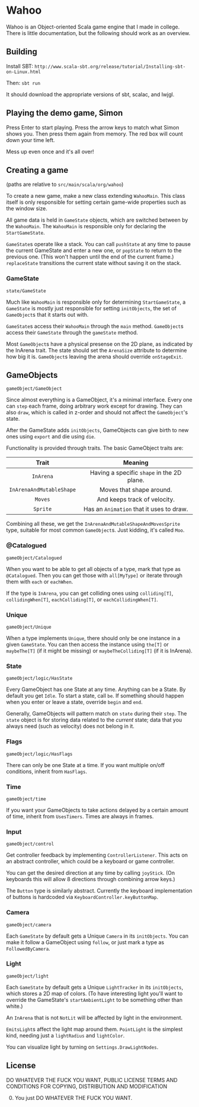 # Wahoo

Wahoo is an Object-oriented Scala game engine that I made in college.
There is little documentation, but the following should work as an overview.


## Building

Install SBT: `http://www.scala-sbt.org/release/tutorial/Installing-sbt-on-Linux.html`

Then: `sbt run`

It should download the appropriate versions of sbt, scalac, and lwjgl.


## Playing the demo game, Simon

Press Enter to start playing.
Press the arrow keys to match what Simon shows you.
Then press them again from memory.
The red box will count down your time left.

Mess up even once and it's all over!


## Creating a game

(paths are relative to `src/main/scala/org/wahoo`)

To create a new game, make a new class extending `WahooMain`.
This class itself is only responsible for setting certain game-wide properties such as the window size.

All game data is held in `GameState` objects, which are switched between by the `WahooMain`.
The `WahooMain` is responsible only for declaring the `StartGameState`.

`GameState`s operate like a stack.
You can call `pushState` at any time to pause the current GameState and enter a new one, or `popState` to return to the previous one. (This won't happen until the end of the current frame.)
`replaceState` transitions the current state without saving it on the stack.


### GameState

`state/GameState`

Much like `WahooMain` is responsible only for determining `StartGameState`, a `GameState` is mostly just responsible for setting `initObjects`, the set of `GameObject`s that it starts out with.

`GameState`s access their `WahooMain` through the `main` method.
`GameObject`s access their `GameState` through the `gameState` method.

Most `GameObject`s have a physical presense on the 2D plane, as indicated by the InArena trait.
The state should set the `ArenaSize` attribute to determine how big it is.
`GameObject`s leaving the arena should override `onStageExit`.


## GameObjects

`gameObject/GameObject`

Since almost everything is a GameObject, it's a minimal interface.
Every one can `step` each frame, doing arbitrary work except for drawing.
They can also `draw`, which is called in z-order and should not affect the `GameObject`'s state.

After the GameState adds `initObjects`, GameObjects can give birth to new ones using `export` and die using `die`.

Functionality is provided through traits. The basic GameObject traits are:

Trait | Meaning
:-: | :-:
`InArena` | Having a specific `shape` in the 2D plane.
`InArenaAndMutableShape` | Moves that shape around.
`Moves` | And keeps track of velocity.
`Sprite` | Has an `Animation` that it uses to draw.

Combining all these, we get the `InArenaAndMutableShapeAndMovesSprite` type, suitable for most common `GameObject`s.
Just kidding, it's called `Moo`.


### @Catalogued

`gameObject/Catalogued`

When you want to be able to get all objects of a type, mark that type as `@Catalogued`.
Then you can get those with `all[MyType]` or iterate through them with `each` or `eachWhen`.

If the type is `InArena`, you can get colliding ones using `colliding[T]`, `collidingWhen[T]`, `eachColliding[T]`, or `eachCollidingWhen[T]`.


### Unique

`gameObject/Unique`

When a type implements `Unique`, there should only be one instance in a given `GameState`.
You can then access the instance using `the[T]` or `maybeThe[T]` (if it might be missing) or `maybeTheColliding[T]` (if it is InArena).


### State

`gameObject/logic/HasState`

Every GameObject has one State at any time.
Anything can be a State. By default you get `Idle`.
To start a state, call `be`.
If something should happen when you enter or leave a state, override `begin` and `end`.

Generally, GameObjects will pattern match on `state` during their `step`. The `state` object is for storing data related to the *current* state; data that you always need (such as velocity) does not belong in it.


### Flags

`gameObject/logic/HasFlags`

There can only be one State at a time. If you want multiple on/off conditions, inherit from `HasFlags`.


### Time

`gameObject/time`

If you want your GameObjects to take actions delayed by a certain amount of time, inherit from `UsesTimers`.
Times are always in frames.


### Input

`gameObject/control`

Get controller feedback by implementing `ControllerListener`.
This acts on an abstract controller, which could be a keyboard or game controller.

You can get the desired direction at any time by calling `joyStick`. (On keyboards this will allow 8 directions through combining arrow keys.)

The `Button` type is similarly abstract. Currently the keyboard implementation of buttons is hardcoded via `KeyboardController.keyButtonMap`.


### Camera

`gameObject/camera`

Each `GameState` by default gets a Unique `Camera` in its `initObjects`.
You can make it follow a GameObject using `follow`, or just mark a type as `FollowedByCamera`.


### Light

`gameObject/light`

Each `GameState` by default gets a Unique `LightTracker` in its `initObjects`, which stores a 2D map of colors.
(To have interesting light you'll want to override the GameState's `startAmbientLight` to be something other than white.)

An `InArena` that is not `NotLit` will be affected by light in the environment.

`EmitsLight`s affect the light map around them.
`PointLight` is the simplest kind, needing just a `lightRadius` and `lightColor`.

You can visualize light by turning on `Settings.DrawLightNodes`.



## License

DO WHATEVER THE FUCK YOU WANT, PUBLIC LICENSE
TERMS AND CONDITIONS FOR COPYING, DISTRIBUTION AND MODIFICATION

0. You just DO WHATEVER THE FUCK YOU WANT.
